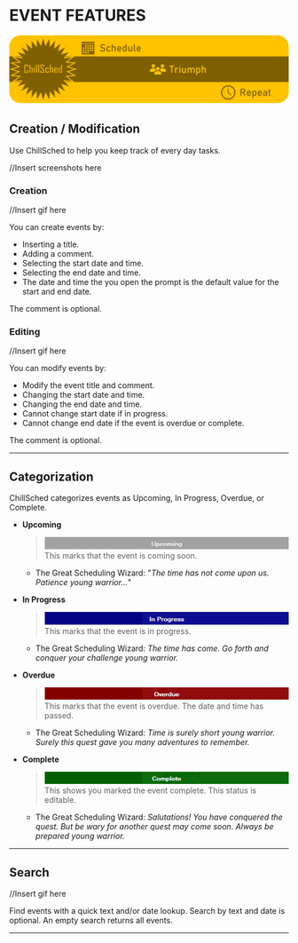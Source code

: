 # EVENT FEATURES

[![Image](../resources/ChillSchedheader.png)](../README.md)

## Creation / Modification

Use ChillSched to help you keep track of every day tasks.

//Insert screenshots here

### Creation

//Insert gif here

You can create events by:

- Inserting a title.
- Adding a comment.
- Selecting the start date and time.
- Selecting the end date and time.
- The date and time the you open the prompt is the default value for the start and end date.

The comment is optional.

### Editing

//Insert gif here

You can modify events by:

- Modify the event title and comment.
- Changing the start date and time.
- Changing the end date and time.
- Cannot change start date if in progress.
- Cannot change end date if the event is overdue or complete.

The comment is optional.

---

## Categorization

ChillSched categorizes events as Upcoming, In Progress, Overdue, or Complete.

- **Upcoming**
  > ![Image](../resources/Upcoming.png)  
  > This marks that the event is coming soon.
  - The Great Scheduling Wizard: "*The time has not come upon us. Patience young warrior...*"

- **In Progress**
  > ![Image](../resources/InProgress.png)  
  > This marks that the event is in progress.
  - The Great Scheduling Wizard: *The time has come. Go forth and conquer your challenge young warrior.*

- **Overdue**
  > ![Image](../resources/Overdue.png)  
  > This marks that the event is overdue. The date and time has passed.
  - The Great Scheduling Wizard: *Time is surely short young warrior. Surely this quest gave you many adventures to remember.*

- **Complete**
  > ![Image](../resources/Complete.png)  
  > This shows you marked the event complete. This status is editable.
  - The Great Scheduling Wizard: *Salutations! You have conquered the quest. But be wary for another quest may come soon. Always be prepared young warrior.*

---

## Search

//Insert gif here

Find events with a quick text and/or date lookup. Search by text and date is optional. An empty search returns all events.

---
